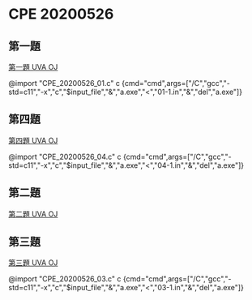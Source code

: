 # CPE 20200526

## 第一題

[第一題 UVA OJ](https://onlinejudge.org/index.php?option=com_onlinejudge&Itemid=8&page=show_problem&problem=1209)

@import "CPE_20200526_01.c" c {cmd="cmd",args=["/C","gcc","-std=c11","-x","c","$input_file","&","a.exe","<","01-1.in","&","del","a.exe"]}

## 第四題

[第四題 UVA OJ](https://onlinejudge.org/index.php?option=onlinejudge&Itemid=8&page=show_problem&problem=4797)

@import "CPE_20200526_04.c" c {cmd="cmd",args=["/C","gcc","-std=c11","-x","c","$input_file","&","a.exe","<","04-1.in","&","del","a.exe"]}

## 第二題

[第二題 UVA OJ](https://onlinejudge.org/index.php?option=onlinejudge&Itemid=8&page=show_problem&problem=199)

<!-- @import "CPE_20200526_02.cpp" cpp {cmd="cmd",args=["/C","g++","-x","c","$input_file","&","a.exe","<","02-1.in","&","del","a.exe"]} -->

## 第三題

[第三題 UVA OJ](https://onlinejudge.org/index.php?option=onlinejudge&page=show_problem&problem=3678)

@import "CPE_20200526_03.c" c {cmd="cmd",args=["/C","gcc","-std=c11","-x","c","$input_file","&","a.exe","<","03-1.in","&","del","a.exe"]}
